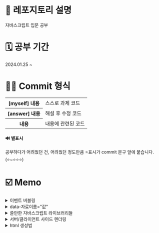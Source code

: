 # 📢 레포지토리 설명
자바스크립트 입문 공부

# 🗓️ 공부 기간
2024.01.25 ~ 

# 👩‍💻 Commit 형식
<table>
  <tr>
    <th>[myself] 내용</th>
    <td>스스로 과제 코드</td>
  </tr>
  <tr>
    <th>[answer] 내용</th>
    <td>해설 후 수정 코드</td>
  </tr>
  <tr>
    <th>내용</th>
    <td>내용에 관련된 코드</td>
  </tr>
</table>

#### 🔊 별표시 
공부하다가 어려웠던 건, 어려웠던 정도만큼 ⭐표시가 commit 문구 앞에 붙습니다. (⭐~⭐⭐⭐)

# ☑️ Memo
<details>
<summary>이벤트 버블링</summary>
<br/>

자바스크립트에서 이벤트 버블링은 항상 일어납니다.
```
<div class="black-bg">  <!-- 이거도 클릭한거임 -->
  <div class="white-bg">  <!-- 이거도 클릭한거임 -->
    <h4>로그인하세요</h4>  <!-- 이거 클릭하면 -->
  </div>
</div>
```

#### ✔️ 유용한 이벤트 관련 함수들<br/>
e.target; // 유저가 실제로 클릭한 html요소를 알려줌<br/>
e.currentTarget; // 이벤트리스너가 달린곳을 알려줌(this; 사용과 똑같음)<br/>
e.preventDefault(); // 클릭이 되지 않은 것처럼 동작하게 해줌(폼에서 유용)<br/>
e.stopProgation(); // 상위요소로 가는 이벤트 버블링을 막아줌<br/>
</details>

<details>
  <summary>data-자료이름="값"</summary><br/>

  html태그에 몰래 정보를 숨기는 기능이다.
  ```
  <li class="tab-button" data-id="0">Products</li>

  // 숨겼던 자료 출력은 셀렉터.dataset.자료이름
  document.getElementsByClassName('tab-button')[0].dataset.id
  ```
</details>
<details>
<summary>쓸만한 자바스크립트 라이브러리들</summary><br/>
1. Swiper<br/>
- 캐러셀의 경우, 직접만들어도 되지만, 좀 이쁘게 또는 쉽게 여러기능을 만들고 쉽다면 Swiper 라이브러리를 써도 됨<br/><br/>
2. Chart.js<br/>
- 웹페이지에 차트를 만들고 싶으면 쓰면 됨<br/><br/>
3. Animate On Scroll<br/>
- 스크롤 내리면 요소가 서서히 등장하는 애니메이션을 만들고 싶을 때 쓰면 됨<br/><br/>
4. EmailJS<br/>
- 원래 이메일 전송은 서버가 해야하지만, Gmail이런거 서버를 잠깐 빌리면 자바스크립트만으로 이메일 전송 가능<br/>
- user가 내 이메일 계정으로 이메일 전송도 가능하고, 내 이메일 계정으로 남에게 이메일 전송도 가능함<br/>
<br/>
5. Lodash<br/>
- array, object, 문자, 숫자 자료를 다루기 편해지는 기본함수들 제공
<br/><br/>
6. React/Vue<br/>
- 페이지가 너무 많아서 UI재활용이 자주 필요한 사이트나, 모바일 앱처럼 페이지 이동 없이 동작하는 Single Page Application을 만들 때 유용한 자바스크립트 라이브러리<br/>
<br/>
7. Fullpage.js<br/>
- 웹페이지를 ppt처럼 만들어줌(하지만 이런 UI는 유행이 지남) <br/>
</details>

<details>
  <summary>서버/클라이언트 사이드 렌더링</summary>
  <br/>
  서버에서 html파일을 user에게 보낼 때, 방법이 두가지가 있습니다.<br/>
  1. SSR: html파일을 이미 서버에서 다 완성해서 보냄, 서버가 쫌 귀찮음<br/>
  2. CSR: 서버에서 클라이언트에게 '텅 빈 html파일 + 데이터'를 보냄 --> html을 완성시키는 걸 js에게 시킴 --> user의 브라우저에서 일하는 js는 이리저리 일해서 html파일을 채우게 됨<br/>
</details>

<details>
  <summary>html 생성법</summary><br/>
  
  방법1)<br/>

  ```
    let a = document.createElement('p'); 
    a.innerHTML = '안녕'; 
    document.querySelector('#test').appendChild(a); 
  ```

  방법2)<br/>

  ```
    let a = '<p>안녕</p>';
    document.querySelector('#test').insertAdjacentHTML('beforeend', a);
  ```
</details>

